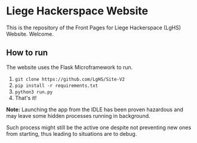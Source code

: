 # Liege Hackerspace Website

This is the repository of the Front Pages for
Liege Hackerspace (LgHS) Website. Welcome.

## How to run

The website uses the Flask Microframework to run.

1. `git clone https://github.com/LgHS/Site-V2`
1. `pip install -r requirements.txt`
1. `python3 run.py`
1. That's it!

**Note:** Launching the app from the IDLE has been proven hazardous 
and may leave some hidden processes running in background.

Such process might still be the active one despite not preventing new ones from starting,
thus leading to situations are to debug.
